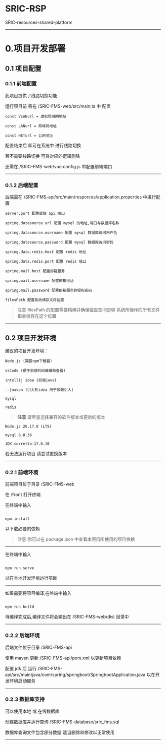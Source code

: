 # SRIC-RSP
SRIC-resources-shared-platform

-----

# 0.项目开发部署

## 0.1 项目配置

### 0.1.1 前端配置

此项目提供了线路切换功能

运行项目前 需在 /SRIC-FMS-web/src/main.ts 中 配置

```
const VLANurl = 虚拟局域网地址

const LANurl = 局域网地址

const NETurl = 公网地址
```

配置结束后 即可在系统中 进行线路切换

若不需要线路切换 可将对应的逻辑删除

还需在 /SRIC-FMS-web/vue.config.js 中配置前端端口

------

### 0.1.2 后端配置

后端需在 /SRIC-FMS-api/src/main/resporces/application.properties 中进行配置

```
server.port 配置后端 api 端口

spring.datasource.url 配置 mysql 的地址,端口与数据库名称

spring.datasource.username 配置 mysql 数据库访问用户名

spring.datasource.password 配置 mysql 数据库访问密码

spring.data.redis.host 配置 redis 地址

spring.data.redis.port 配置 redis 端口

spring.mail.host 配置邮箱服务

spring.mail.username 配置邮箱地址

spring.mail.password 配置邮箱服务的授权密码

filesPath 配置系统储存文件位置
```

> 注意 filesPath 的配置需要精确并确保磁盘空间足够 系统所操作的所有文件都会储存在这个位置

------

## 0.2 项目开发环境

建议的项目开发环境：

```
Node.js (需要npm下载器)

vsCode (便于前端代码编辑和查看)

intellij idea (后端java)

--|maven (引入到idea 用于依赖引入)

mysql

redis
```

> **注意**  请尽量选择兼容的软件版本或更新的版本

```
Node.js 20.17.0 (LTS)

mysql 8.0.36

JDK corretto-17.0.10
```

若无法运行项目 请尝试更换版本

------

### 0.2.1 前端环境

前端项目位于目录 /SRIC-FMS-web

在 /front 打开终端

在终端中输入

```

npm install

```

以下载必要的依赖

> 注意 你可以在 package.json 中查看本项目所使用的项目依赖

------

在终端中输入

```

npm run serve

```

以在本地开发环境运行项目

------

如果需要将项目编译,在终端中输入

```

npm run build

```

待编译完成后,编译文件将会输出在 /SRIC-FMS-web/dist 目录中

------

### 0.2.2 后端环境

后端文件位于目录 /SRIC-FMS-api

使用 maven 更新 /SRIC-FMS-api/pom.xml 以更新项目依赖

配置 jdk 后 运行 /SRIC-FMS-api/src/main/java/com/spring/springboot/SpringbootApplication.java 以在开发环境启动服务

------

### 0.2.3 数据库支持

可以使用本地 或 在线数据库

创建数据库并运行查询 /SRIC-FMS-database/sric_fms.sql

数据库查询文件包含部分数据 适当删除和修改以正常使用

------